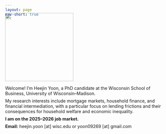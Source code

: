 ```yaml
---
layout: page
nav-short: true
---
```

<!---  cover-img: /assets/img/Grainger2.jpg --->

<div style="margin-top: -3.0em;"></div>

<p>
<img src= "https://heejin-yoon.github.io/assets/img/profile_heejin.jpg" width="220">
</p>

<div style="margin-bottom: 0.5em;margin-top: 0.5em;"></div>

Welcome! I’m Heejin Yoon, a PhD candidate at the Wisconsin School of Business, University of Wisconsin–Madison.

<div style="margin-bottom: 0.0em;margin-top: -0.5em;"></div>

My research interests include mortgage markets, household finance, and financial intermediation, with a particular focus on lending frictions and their consequences for household welfare and economic inequality.
<!--- Prior to joining the program, I received B.B.A. in Business Administration from Yonsei University and M.S. in Finance from KAIST College of Business. --->

<div style="margin-bottom: 0.0em;margin-top: -0.5em;"></div>

<b>I am on the 2025–2026 job market.</b>

<div style="margin-bottom: 0.0em;margin-top: -0.5em;"></div>

<b>Email:</b> heejin.yoon [at] wisc.edu or yoon09269 [at] gmail.com

<div style="margin-bottom: 2em;">ㅤ</div>

<!--- <div style="margin-bottom: 0.5em;margin-top: 0.5em;"></div> --->



<!--- ### Contact

<ul>
  <li>
   <div style="margin-bottom: 1em;margin-top: 1em">
<b>Office:</b> 5298B Grainger Hall, 975 University Ave, Madison, WI 53706, USA 
  </div>
  </li>
  <li>
   <div style="margin-bottom: 1em;margin-top: 1em">
<b>Email:</b> heejin.yoon [at] wisc.edu or yoon09269 [at] gmail.com
  </div>
  </li>
</ul>


--->

